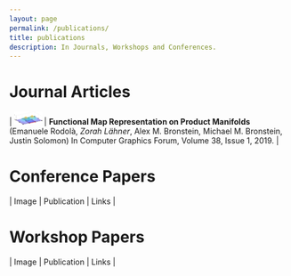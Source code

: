 ```yaml
---
layout: page
permalink: /publications/
title: publications
description: In Journals, Workshops and Conferences.
---
```


# Journal Articles

| <img src="../assets/img/rodola2019funmaprep.png" width="50px" /> | **Functional Map Representation on Product Manifolds** (Emanuele Rodolà, *Zorah Lähner*, Alex M. Bronstein, Michael M. Bronstein, Justin Solomon) In Computer Graphics Forum, Volume 38, Issue 1, 2019. | 

# Conference Papers

| Image | Publication | Links |

# Workshop Papers

| Image | Publication | Links |
